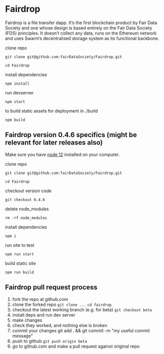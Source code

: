 # Fairdrop

Fairdrop is a file transfer dapp. It’s the first blockchain product by Fair Data Society and one whose design is based entirely on the Fair Data Society (FDS) principles. It doesn’t collect any data, runs on the Ethereum network and uses Swarm’s decentralised storage system as its functional backbone.

clone repo

`git clone git@github.com:fairDataSociety/Fairdrop.git`

`cd Fairdrop`

install dependencies

`npm install`

run devserver

`npm start`

to build static assets for deployment in ./build

`npm build`

## Fairdrop version 0.4.6 specifics (might be relevant for later releases also)

Make sure you have [node 12](https://nodejs.org/en/about/releases/) installed on your computer.

clone repo

`git clone git@github.com:fairDataSociety/Fairdrop.git`

`cd Fairdrop`

checkout version code

`git checkout 0.4.6`

delete node_modules

`rm -rf node_modules`

install dependencies

`npm i`

run site to test

`npm run start`

build static site

`npm run build`

## Fairdrop pull request process

1. fork the repo at github.com
2. clone the forked repo `git clone ...` `cd fairdrop`
3. checkout the latest working branch (e.g. for beta) `git checkout beta`
4. install deps and run dev server
5. make changes
6. check they worked, and nothing else is broken
7. commit your changes git add . && git commit -m "my useful commit message"
8. push to github `git push origin beta`
9. go to github.com and make a pull request against original repo
